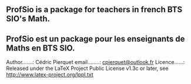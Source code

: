 ProfSio is a package for teachers in french BTS SIO's Math.
----------------------------------------------------------------
ProfSio est un package pour les enseignants de Maths en BTS SIO.
----------------------------------------------------------------
Author.......: Cédric Pierquet
email........: cpierquet@outlook.fr
Licence......: Released under the LaTeX Project Public License v1.3c or later, see http://www.latex-project.org/lppl.txt
